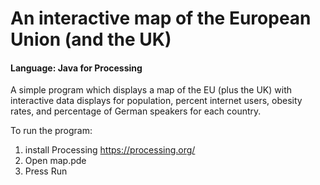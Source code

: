# An interactive map of the European Union (and the UK)

#### Language: Java for Processing

A simple program which displays a map of the EU (plus the UK) with interactive data displays for population, percent internet users, obesity rates, and percentage of German speakers for each country.

To run the program:
1. install Processing  https://processing.org/
2. Open map.pde
3. Press Run
